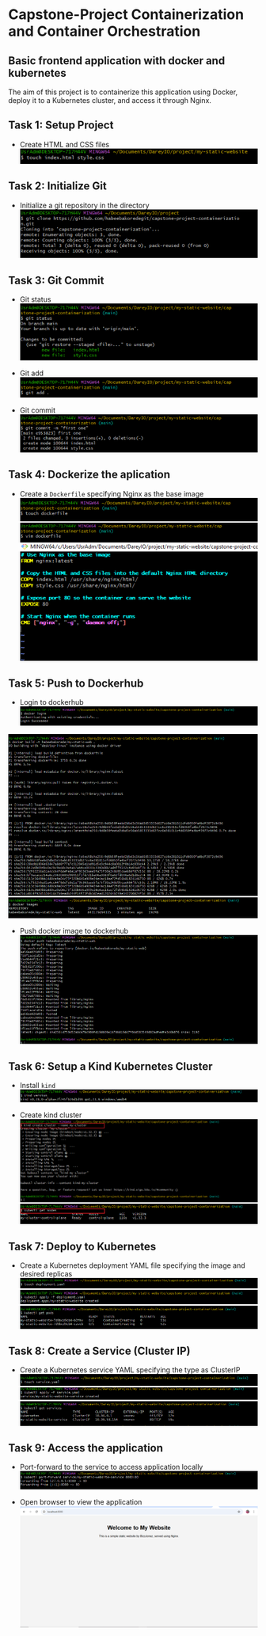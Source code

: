 # Capstone-Project Containerization and Container Orchestration
## Basic frontend application with docker and kubernetes
The aim of this project is to containerize this application using Docker, deploy it to a Kubernetes cluster, and access it through Nginx.

## Task 1: Setup Project
- Create HTML and CSS files
![Make_directory](./img/1.%20create%20index%20and%20style%20file.png)

## Task 2: Initialize Git
- Initialize a git repository in the directory
![Init_Git](./img/2.%20git%20init%20repository.png)

## Task 3: Git Commit
- Git status
![git_status](./img/3.%20git%20status.png)

- Git add
![git_add](./img/4.%20git%20add.png)

- Git commit
![git_commit](./img/5.%20git%20commit.png)

## Task 4: Dockerize the aplication
- Create a `Dockerfile` specifying Nginx as the base image
![create_dockerfile](./img/7.%20create%20dockerfile.png)
![](./img/8.%20vim%20dockerfile.png)
![](./img/9.%20dockerfile%20content.png)

## Task 5: Push to Dockerhub
- Login to dockerhub
![dokerhub_login](./img/910.%20docker%20login.png)

![docker_build](./img/911%20docker%20build.png)
![verification](./img/912%20docker%20verify.png)

- Push docker image to dockerhub
![docker_push](./img/913%20docker%20push.png)

## Task 6: Setup a Kind Kubernetes Cluster
- Install `kind`
![install_kind](./img/915%20install%20kind.png)

- Create kind cluster
![create_kind_cluster](./img/916%20create%20cluster.png)
![verify_cluster](./img/917%20verify%20cluster.png)

## Task 7: Deploy to Kubernetes
- Create a Kubernetes deployment YAML file specifying the image and desired replicas
![](./img/918%20create%20deployment%20yaml%20file.png)
![](./img/919%20create%20deployment.png)
![verify](./img/920%20verify%20pods%20running.png)

## Task 8: Create a Service (Cluster IP)
- Create a Kubernetes service YAML specifying the type as ClusterIP
![create_service](./img/921%20create%20service%20yaml.png)
![](./img/922%20create%20service%20yaml.png)
![verify](./img/923%20verify%20services%20running.png)

## Task 9: Access the application
- Port-forward to the service to access application locally
![port_forward](./img/924%20portforwarding.png)

- Open browser to view the application
![view](./img/925%20website%20confirmed.png)
